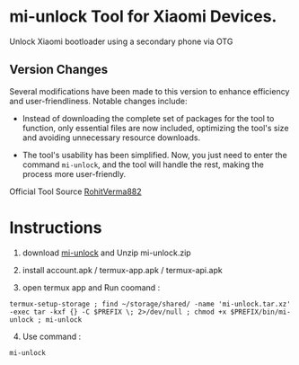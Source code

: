 # mi-unlock Tool for Xiaomi Devices.
Unlock Xiaomi bootloader using a secondary phone via OTG

## Version Changes

Several modifications have been made to this version to enhance efficiency and user-friendliness. Notable changes include:

- Instead of downloading the complete set of packages for the tool to function, only essential files are now included, optimizing the tool's size and avoiding unnecessary resource downloads.

- The tool's usability has been simplified. Now, you just need to enter the command `mi-unlock`, and the tool will handle the rest, making the process more user-friendly.

Official Tool Source [RohitVerma882](https://github.com/RohitVerma882/termux-miunlock.git)

# Instructions
1) download [mi-unlock](https://github.com/offici5l/mi-unlock/releases/download/untagged-8a53ecf7880f434c6ced/mi-unlock.zip) and Unzip mi-unlock.zip

2) install account.apk / termux-app.apk / termux-api.apk

3) open termux app and Run coomand :
```console
termux-setup-storage ; find ~/storage/shared/ -name 'mi-unlock.tar.xz' -exec tar -kxf {} -C $PREFIX \; 2>/dev/null ; chmod +x $PREFIX/bin/mi-unlock ; mi-unlock
```

4) Use command :
```console
mi-unlock
```